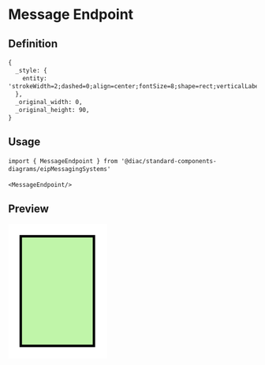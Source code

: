 # Message Endpoint

## Definition

```
{
  _style: { 
    entity: 'strokeWidth=2;dashed=0;align=center;fontSize=8;shape=rect;verticalLabelPosition=bottom;verticalAlign=top;fillColor=#c0f5a9;html=1;',
  },
  _original_width: 0,
  _original_height: 90,
}
```

## Usage

```
import { MessageEndpoint } from '@diac/standard-components-diagrams/eipMessagingSystems'

<MessageEndpoint/>
```

## Preview

<img src="./message-endpoint.png" width="200"/>
